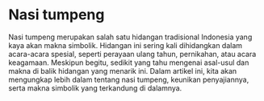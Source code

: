 # Nasi tumpeng 
Nasi tumpeng merupakan salah satu hidangan tradisional Indonesia yang kaya akan makna simbolik. Hidangan ini sering kali dihidangkan dalam acara-acara spesial, seperti perayaan ulang tahun, pernikahan, atau acara keagamaan. Meskipun begitu, sedikit yang tahu mengenai asal-usul dan makna di balik hidangan yang menarik ini. Dalam artikel ini, kita akan mengungkap lebih dalam tentang nasi tumpeng, keunikan penyajiannya, serta makna simbolik yang terkandung di dalamnya.
